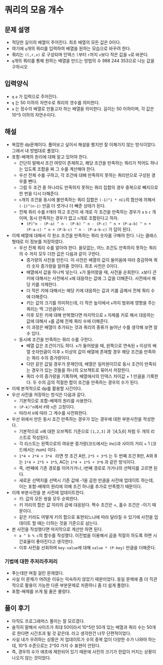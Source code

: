 # 쿼리의 모음 개수
## 문제 설명
- 적당한 길이의 배열이 주어진다. 최초 배열의 모든 값은 0이다.
- 여기에 `q`개의 쿼리를 입력하여 배열을 원하는 모습으로 바꾸려 한다.
- 쿼리는 `(l,r,v)` 로 구성되며 인덱스 `l`부터 `r`까지 `v`보다 작은 값을 `v`로 바꾼다.
- `q`개의 쿼리를 통해 원하는 배열을 만드는 방법의 수 988 244 353으로 나눈 값을 구하시오

## 입력양식
- `q` `a` 가 입력으로 주어진다.
- `q` 는 50 이하의 자연수로 쿼리의 갯수를 의미한다.
- `a` 는 정수의 배열로 만들고자 하는 배열을 의미한다. 길이는 50 이하이며, 각 값은 10^5 이하의 자연수이다.

## 해설
- 복잡한 dp문제이다. 풀어보고 싶어서 해설을 봤지만 잘 이해가지 않는 방식이었다. 그래서 내 방법대로 풀었다.
- 포함-배제의 원리에 대해 알고 있어야 한다.
  - 간단히 말해서 조건 여럿이 존재하고, 해당 조건을 만족하는 쿼리가 적어도 하나는 있도록 조합을 짜 그 수를 계산해야 한다.
  - 우선 전체 수를 구하고, 각 조건에 대해 만족하지 못하는 쿼리만으로 구성된 경우를 뺀다.
  - 그럼 두 조건 중 하나라도 만족하지 못하는 쿼리 집합의 경우 중복으로 빼지므로 한 번을 다시 더해준다.
  - `n`개의 조건을 동시에 불만족하는 쿼리 집합은 `(-1)^i * nCi`의 합산에 의해서 `(-1)^(n-1)` 만큼 더 셋거나 더 빼준 상태가 된다.
  - 전체 쿼리 수를 `P`개라 하고 조건이 세 개로 각 조건을 만족하는 경우가 `a` `b` `c` 개이며, 동시 만족하는 경우가 없고 `n`개로 조합된다고 하자.
    - `(P)^n - (P-a) ^ n - (P-b) ^ n - (P-c) ^ n + (P-a-b) ^ n + (P-a-c) ^ n + (P-b-c) ^ n - (P-a-b-c)` 가 답이 된다.
- 이제 배열에 대해서 각 원소 조건을 만족하는 쿼리 숫자를 구해야 한다. 나는 클래스 형태로 이 정보를 저장하였다.
  - 우선 전체 쿼리 수를 알아야 한다. 쓸모없는, 어느 조건도 만족하지 못하는 쿼리의 수 까지 모두 더한 값은 다음과 같이 구한다.
    - 증가량의 사전을 만든다. 이 사전은 배열의 값이 들어옴에 따라 증감하며 쿼리 숫자 증가량을 알려줄 것이다. 최초 사전은 0이다.
    - 배열에서 값을 하나씩 넣는다. `x`가 들어왔을 때, 사전을 순회한다. `x`보다 큰 키에 대해서는 사전에서 `x`에 대응하는 값에 그 값을 더해준다. 사전에서 해당 키를 삭제한다.
    - 더 작은 키에 대해서는 해당 키에 대응하는 값과 키를 곱해서 전체 쿼리 수에 더해준다.
    - 키는 값의 크기를 의미하는데, 더 작은 높이에서 `x`까지 범위에 영향을 주는 쿼리는 딱 그만큼이다.
    - 이후 모든 키에 대해 반복했다면 마지막으로 `x` 자체를 키로 해서 대응하는 값에 대해서 `x`를 곱해 전체 쿼리 수에 더해준다.
    - 이 과정은 배열이 추가되는 것과 쿼리의 종류가 늘어난 수를 생각해 보면 알 수 있다.
  - 동시에 조건을 만족하는 쿼리 수를 구한다.
    - 배열 값은 조건이기도 하다. `x`가 들어왔을 때, 왼쪽으로 연속된 `x` 이상의 배열 숫자만큼이 이후 `x` 이상의 값이 배열에 존재할 경우 해당 조건을 만족하는 쿼리 수의 증가량이다.
    - 다만 같은 값일 경우가 문제인데, 배열은 일차원이므로 동시 조건이 만족되는 경우가 있는 것들을 하나의 오브젝트로 묶어서 저장한다.
    - 쿼리 수의 증가량을 기록하며, 배열에서의 인덱스 차이값 + 1 만큼을 기록한다. 두 수의 곱의 적절한 합이 조건을 만족하는 경우의 수가 된다.
- 이제 본격적으로 dp를 활용할 시간이다.
- 우선 사전을 저장하는 방식은 다음과 같다.
  - 기본적으로 포함-배제의 원리를 사용한다.
  - `(P-k)^n`에서 `P`와 `n`은 고정이다.
  - 따라서 `k`에 따라 그 계수를 사전화한다.
- 우선 위에서 만든 동시 조건 만족하는 경우가 있는 경우에 대한 부분사전을 작성한다.
  - 기본적으로 `x`에 대한 오브젝트 기준으로 `[1,2,3]` 과 `[4,5,6] 처럼 두 개의 리스트로 작성된다.
  - 각 리스트는 왼쪽으로의 여유분 증가량(코드에서는 inc)과 사이의 거리 + 1 (코드에서는 num) 이다.
  - `1*4 + 2*4 + 3*4 ` 라면 첫 조건 A만, `2*5 + 3*5` 는 두 번째 조건 B만, A와 B는 `1*4 + 2*5 + 3*5`, AC는 `1*4 + 1*5 + 3*6` 과 같은 방식이다.
  - 즉, i번째에 기존 경로를 이어가거나, i번째 경로로 가거나의 선택지를 고르면 된다.
  - 새로운 선택지를 선택시 기존 값에 -1을 곱한 만큼을 사전에 업데이트 하는데, 이는 포함-배제의 원리에 의해 조건 하나를 추가로 만족했기 때문이다.
- 이제 부분사전을 본 사전에 업데이트한다.
  - 키: 값의 모든 쌍을 모두 순회한다.
  - 키 끼리의 합은 값 끼리의 곱에 대응된다. 짝수 조건은 +, 홀수 조건은 -이기 때문이다.
  - 같은 키라도 어떻게 키의 합으로 표현되느냐에 따라 달라질 수 있기에 사전을 업데이트 할 때는 더하는 것을 기준으로 삼는다.
- 본 사전을 작성했다면 마지막으로 계산만 하면 된다.
  - `a ^ b % c`의 함수를 작성했다. 이진법을 이용해서 곱을 적절히 하도록 하면 시간효율이 좋아진다고 생각한다.
  - 이후 사전을 선회하며 `key-value`에 대해 `value * (P-key)` 만큼을 더해준다.

### 기법에 대한 주저리주저리
- 푸는데만 며칠 걸린 문제였다.
- 사실 이 문제가 어려운 이유는 익숙하지 않았기 때문이었다. 동일 문제에 좀 더 직관적으로 활용이 가능한 다른 부분문제로 치환하니 좀 더 쉽게 풀렸다.
- 포함-배제를 쓰게 될 줄은 몰랐다.

## 풀이 후기
- 아직도 프로그래머스 풀이는 잘 모르겠다.
- 솔직히 말해서 사이즈가 최대 50이라서 10^5만 50개 있는 배열과 쿼리 수는 50개로 한다면 시간초과 될 것 같은데. 라고 생각한건 너무 단편적이었다.
- 사실 내가 우려하는 상황은 저 업데이트가 수의 중복 없이 다양한 수가 나와야 하는데, 10^5 수준으로는 2^50 가지 수 표현이 안된다.
- 즉, 경우의 수가 애초에 제한되어 있기 때문에 사전의 크기가 한없이 커지는 상황이 나오지 않는 것이었다.
